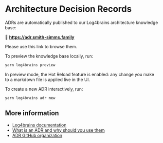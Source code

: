# Architecture Decision Records

ADRs are automatically published to our Log4brains architecture knowledge base:

🔗 **https://adr.smith-simms.family**

Please use this link to browse them.

To preview the knowledge base locally, run:

```bash
yarn log4brains preview
```

In preview mode, the Hot Reload feature is enabled: any change you make to a markdown file is applied live in the UI.

To create a new ADR interactively, run:

```bash
yarn log4brains adr new
```

## More information

- [Log4brains documentation](https://github.com/thomvaill/log4brains/tree/develop#readme)
- [What is an ADR and why should you use them](https://github.com/thomvaill/log4brains/tree/develop#-what-is-an-adr-and-why-should-you-use-them)
- [ADR GitHub organization](https://adr.github.io/)

